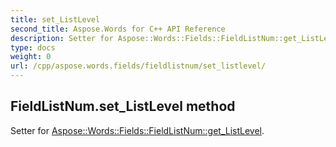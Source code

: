 ```yaml
---
title: set_ListLevel
second_title: Aspose.Words for C++ API Reference
description: Setter for Aspose::Words::Fields::FieldListNum::get_ListLevel. 
type: docs
weight: 0
url: /cpp/aspose.words.fields/fieldlistnum/set_listlevel/
---
```

## FieldListNum.set_ListLevel method


Setter for [Aspose::Words::Fields::FieldListNum::get_ListLevel](./get_listlevel/).

